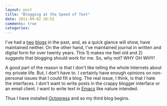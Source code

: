 ```yaml
---
layout: post
title: "Blogging at the Speed of Text"
date: 2011-09-02 20:52
comments: true
categories: 
---
```


I've had a [two](http://monospaced.blogspot.com/) [blogs](http://monospaced.posterous.com/) in the past, and, as a quick glance will show, have maintained neither. On the other hand, I've maintained journal in written and digital form for over twenty years. This 1) makes me feel old and 2) suggests that blogging should work for me. So, why not? WHY OH WHY!

A good part of the reason is that I don't like telling the whole Internets about my private life. But, I don't have to. I certainly have enough opinions on non-personal issues that I could fill a blog. The real issue, I think, is that I hate the interfaces. I don't want to write posts in the crappy blogger interface or an email client. I want to write text in [Emacs](http://emacs.org) like nature intended.

Thus I have installed [Octopress](http://octopress.org/) and so my third blog begins.
